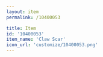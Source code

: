 ```yaml
---
layout: item
permalink: /10400053

title: Item
id: '10400053'
item_name: 'Claw Scar'
icon_url: 'customize/10400053.png'
---
```

